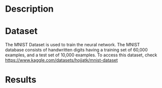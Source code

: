 # Description


# Dataset
The MNIST Dataset is used to train the neural network. The MNIST database consists of handwritten digits having a training set of 60,000 examples, and a test set of 10,000 examples. To access this dataset, check https://www.kaggle.com/datasets/hojjatk/mnist-dataset

# Results 
